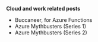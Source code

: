 **Cloud and work related posts**

- Buccaneer, for Azure Functions
- Azure Mythbusters (Series 1)
- Azure Mythbusters (Series 2)

